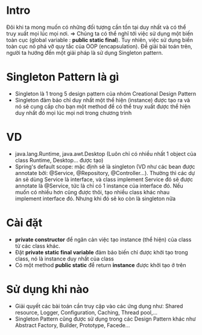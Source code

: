 # Intro
Đôi khi ta mong muốn có những đối tượng cần tồn tại duy nhất và có thể
truy xuất mọi lúc mọi nơi.
=> Chúng ta có thể nghĩ tới việc sử dụng một biến toàn cục
(global variable : **public static final**). Tuy nhiên, việc sử dụng biến
toàn cục nó phá vỡ quy tắc của OOP (encapsulation). Để giải bài toán trên,
người ta hướng đến một giải pháp là sử dụng Singleton pattern.

# Singleton Pattern là gì
- Singleton là 1 trong 5 design pattern của nhóm Creational Design Pattern
- Singleton đảm bảo chỉ duy nhất một thể hiện (instance) được tạo ra và
  nó sẽ cung cấp cho bạn một method để có thể truy xuất được thể hiện
  duy nhất đó mọi lúc mọi nơi trong chương trình

# VD
- java.lang.Runtime, java.awt.Desktop
  (Luôn chỉ có nhiều nhất 1 object của class Runtime, Desktop... được tạo)
- Spring's default scope: mặc định sẽ là singleton (VD như các bean được
  annotate bởi: @Service, @Repository, @Controller...). Thường thì các dự án
  sẽ dùng Service là interface, và class implement Service đó sẽ được annotate
  là @Service, tức là chỉ có 1 instance của interface đó. Nếu muốn có nhiều hơn
  cũng được thôi, tạo nhiều class khác nhau implement interface đó. Nhưng khi đó
  sẽ ko còn là singleton nữa 

# Cài đặt
- **private constructor** để ngăn cản việc tạo instance (thể hiện) của class từ các class khác.
- Đặt **private static final variable** đảm bảo biến chỉ được khởi tạo trong class,
  nó là instance duy nhất của class
- Có một method **public static** để return **instance** được khởi tạo ở trên

# Sử dụng khi nào
- Giải quyết các bài toán cần truy cập vào các ứng dụng như: Shared resource,
  Logger, Configuration, Caching, Thread pool,...
- Singleton Pattern cũng được sử dụng trong các Design Pattern khác như
  Abstract Factory, Builder, Prototype, Facede...
